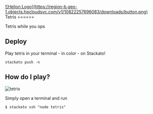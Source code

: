 
<a href="https://helionize.15.126.237.56.xip.io/?repoUrl=https://github.com/Phanatic/node-env">
![Helion Logo](https://region-b.geo-1.objects.hpcloudsvc.com/v1/10822257696083/downloads/button.png)
</a>
Tetris
======

Tetris while you ops

## Deploy

Play tetris in your terminal - in color - on Stackato!

	stackato push -n

## How do I play?

![tetris](https://raw.github.com/mafintosh/tetris/master/tetris.png)

Simply open a terminal and run

	$ stackato ssh "node tetris"
